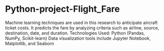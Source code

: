 # Python-project-Flight_Fare
Machine learning techniques are used in this research to anticipate aircraft ticket costs.
It predicts the fare by analyzing criteria such as airline, source, destination, date, and duration.
Technologies Used: Python (Pandas, NumPy, Scikit-learn) Data visualization tools include Jupyter Notebook, Matplotlib, and Seaborn
